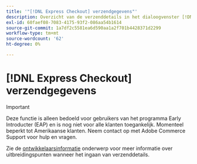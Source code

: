 ```yaml
---
title: '"[!DNL Express Checkout] verzendgegevens"'
description: Overzicht van de verzenddetails in het dialoogvenster [!DNL Express Checkout] extensie voor Adobe Commerce.
exl-id: 60faef08-7083-4175-93f2-086aa54b1614
source-git-commit: 1a7df2c5581ea6d590aa1a2f701b4428371d2299
workflow-type: tm+mt
source-wordcount: '62'
ht-degree: 0%

---
```


# [!DNL Express Checkout] verzendgegevens

>[!IMPORTANT]
>
> Deze functie is alleen bedoeld voor gebruikers van het programma Early Introducter (EAP) en is nog niet voor alle klanten toegankelijk. Momenteel beperkt tot Amerikaanse klanten. Neem contact op met Adobe Commerce Support voor hulp en vragen.

Zie de [ontwikkelaarsinformatie](../express-checkout/developer.md) onderwerp voor meer informatie over uitbreidingspunten wanneer het ingaan van verzenddetails.
